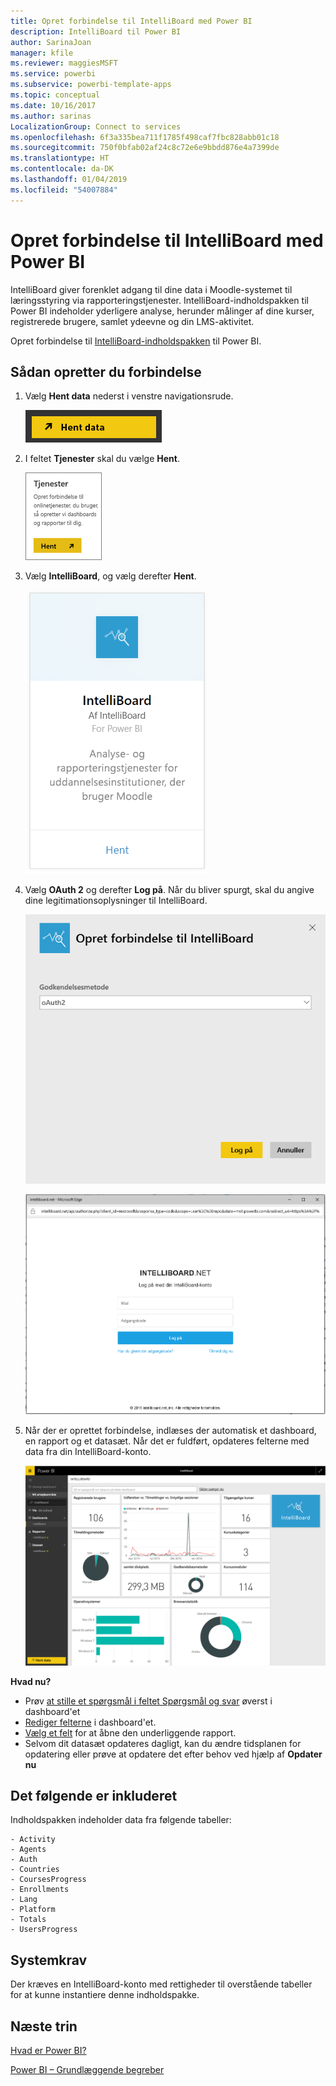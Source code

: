 ```yaml
---
title: Opret forbindelse til IntelliBoard med Power BI
description: IntelliBoard til Power BI
author: SarinaJoan
manager: kfile
ms.reviewer: maggiesMSFT
ms.service: powerbi
ms.subservice: powerbi-template-apps
ms.topic: conceptual
ms.date: 10/16/2017
ms.author: sarinas
LocalizationGroup: Connect to services
ms.openlocfilehash: 6f3a335bea711f1785f498caf7fbc828abb01c18
ms.sourcegitcommit: 750f0bfab02af24c8c72e6e9bbdd876e4a7399de
ms.translationtype: HT
ms.contentlocale: da-DK
ms.lasthandoff: 01/04/2019
ms.locfileid: "54007884"
---
```

# <a name="connect-to-intelliboard-with-power-bi"></a>Opret forbindelse til IntelliBoard med Power BI
IntelliBoard giver forenklet adgang til dine data i Moodle-systemet til læringsstyring via rapporteringstjenester. IntelliBoard-indholdspakken til Power BI indeholder yderligere analyse, herunder målinger af dine kurser, registrerede brugere, samlet ydeevne og din LMS-aktivitet.

Opret forbindelse til [IntelliBoard-indholdspakken](https://app.powerbi.com/getdata/services/intelliboard) til Power BI.

## <a name="how-to-connect"></a>Sådan opretter du forbindelse
1. Vælg **Hent data** nederst i venstre navigationsrude.  
   
    ![](media/service-connect-to-intelliboard/getdata.png)
2. I feltet **Tjenester** skal du vælge **Hent**.  
   
    ![](media/service-connect-to-intelliboard/services.png)
3. Vælg **IntelliBoard**, og vælg derefter **Hent**.  
   
    ![](media/service-connect-to-intelliboard/intelliboard.png)
4. Vælg **OAuth 2** og derefter **Log på**. Når du bliver spurgt, skal du angive dine legitimationsoplysninger til IntelliBoard.
   
    ![](media/service-connect-to-intelliboard/creds.png)
   
    ![](media/service-connect-to-intelliboard/creds2.png)
5. Når der er oprettet forbindelse, indlæses der automatisk et dashboard, en rapport og et datasæt. Når det er fuldført, opdateres felterne med data fra din IntelliBoard-konto.
   
    ![](media/service-connect-to-intelliboard/dashboard.png)

**Hvad nu?**

* Prøv [at stille et spørgsmål i feltet Spørgsmål og svar](consumer/end-user-q-and-a.md) øverst i dashboard'et
* [Rediger felterne](service-dashboard-edit-tile.md) i dashboard'et.
* [Vælg et felt](consumer/end-user-tiles.md) for at åbne den underliggende rapport.
* Selvom dit datasæt opdateres dagligt, kan du ændre tidsplanen for opdatering eller prøve at opdatere det efter behov ved hjælp af **Opdater nu**

## <a name="whats-included"></a>Det følgende er inkluderet
Indholdspakken indeholder data fra følgende tabeller:  

    - Activity  
    - Agents  
    - Auth  
    - Countries  
    - CoursesProgress  
    - Enrollments
    - Lang  
    - Platform  
    - Totals  
    - UsersProgress    

## <a name="system-requirements"></a>Systemkrav
Der kræves en IntelliBoard-konto med rettigheder til overstående tabeller for at kunne instantiere denne indholdspakke.

## <a name="next-steps"></a>Næste trin
[Hvad er Power BI?](power-bi-overview.md)

[Power BI – Grundlæggende begreber](consumer/end-user-basic-concepts.md)

